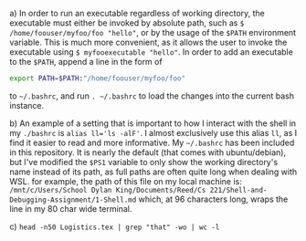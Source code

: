 a) In order to run an executable regardless of working directory, the executable must
   either be invoked by absolute path, such as `$ /home/foouser/myfoo/foo "hello"`, or by
   the usage of the `$PATH` environment variable. This is much more convenient, as it
   allows the user to invoke the executable using `$ myfooexecutable "hello"`. In order to
   add an executable to the `$PATH`, append a line in the form of 
   ```sh
   export PATH=$PATH:"/home/foouser/myfoo/foo" 
   ```
   to `~/.bashrc`, and run `. ~/.bashrc` to load the changes into the current bash
   instance.

b) An example of a setting that is important to how I interact with the shell in my 
   `./bashrc` is `alias ll='ls -alF'`. I almost exclusively use this alias `ll`, as I find
   it easier to read and more informative. My `~/.bashrc` has been included in this
   repository. It is nearly the default (that comes with ubuntu/debian), but I've modified
   the `$PS1` variable to only show the working directory's name instead of its path, as
   full paths are often quite long when dealing with WSL. for example, the path of this
   file on my local machine is:  
   `/mnt/c/Users/School Dylan King/Documents/Reed/Cs 221/Shell-and-Debugging-Assignment/1-Shell.md`
   which, at 96 characters long, wraps the line in my 80 char wide terminal.

c) `head -n50 Logistics.tex | grep "that" -wo | wc -l`
